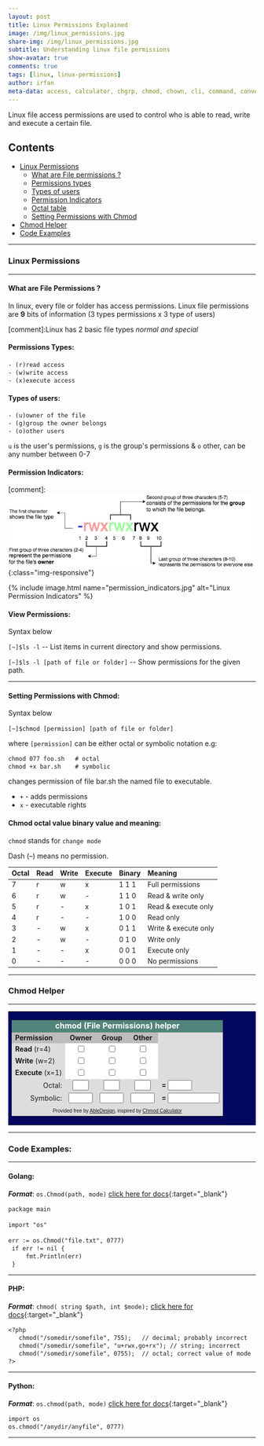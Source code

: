 ```yaml
---
layout: post
title: Linux Permissions Explained
image: /img/linux_permissions.jpg
share-img: /img/linux_permissions.jpg
subtitle: Understanding linux file permissions
show-avatar: true
comments: true
tags: [linux, linux-permissions]
author: irfan
meta-data: access, calculator, chgrp, chmod, chown, cli, command, convert, file, group line, linux, lookup, lpi octal, permission, permissions, perms, program, script, shell, symbolic, unix, user
---
```


Linux file access permissions are used to control who is able to read, write and execute a certain file.

## Contents

* [Linux Permissions](#)
	* [What are File permissions ?](#file-permissions-?)
	* [Permissions types](#what-are-file-permissions-?)
	* [Types of users](#permissions-types)
	* [Permission Indicators](#permission-indicators)
	* [Octal table](#chmod-octal-value-binary-value-and-meaning)
	* [Setting Permissions with Chmod](#chmod-octal-value-binary-value-and-meaning)
* [Chmod Helper](#chmod-helper)
* [Code Examples](#code-examples)

---
   
### Linux Permissions   

---
   
#### What are File Permissions ?
In linux, every file or folder has access permissions. Linux file permissions are **9** bits of information (3 types permissions x 3 type of users)

[comment]:Linux has 2 basic file types _normal and special_

#### Permissions Types:
	- (r)read access
	- (w)write access
	- (x)execute access

#### Types of users:
	- (u)owner of the file 
    - (g)group the owner belongs
    - (o)other users
    
`u` is the user's permissions, `g` is the group's permissions & `o` other, can be any number between 0-7

#### Permission Indicators:

[comment]:![Permission Indicators](/assets/posts/2017-04-15-linux-permissions-explained/permission_indicators.jpg){:class="img-responsive"}

{% include image.html name="permission_indicators.jpg"  alt="Linux Permission Indicators" %}
   
#### View Permissions:
Syntax below

`[~]$ls -l` -- List items in current directory and show permissions.
 
`[~]$ls -l [path of file or folder]` -- Show permissions for the given path.

---
   
#### Setting Permissions with Chmod: 
Syntax below

`[~]$chmod [permission] [path of file or folder]`

where `[permission]` can be either octal or symbolic notation e.g:

```
chmod 077 foo.sh   # octal
chmod +x bar.sh    # symbolic
```

changes permission of file bar.sh the named file to executable.

* `+` - adds permissions
* `x` - executable rights 
   
#### Chmod octal value binary value and meaning:
`chmod` stands for `change mode`

Dash (–) means no permission.

| Octal | Read | Write | Execute | Binary | Meaning |
| :------ |:----| :---- | :---- | :------ | :------ |
| 7 | r | w | x | 1 1 1 | Full permissions	|
| 6 | r | w | - | 1 1 0 | Read & write only	|
| 5 | r | - | x | 1 0 1 | Read & execute only	|
| 4 | r | - | - | 1 0 0 | Read only	|
| 3 | - | w | x | 0 1 1 | Write & execute only	|
| 2 | - | w | - | 0 1 0 | Write only	|
| 1 | - | - | x | 0 0 1 | Execute only	|
| 0 | - | - | - | 0 0 0 | No permissions	|

---
   
### Chmod Helper

---

<form name="chmod"><p><table cellpadding="0" cellspacing="0" border="0" bgcolor="#03075D"><tr><td width="100%" valign="top"><table width="100%" cellpadding="5" cellspacing="2" border="0"><tr><td width="100%" bgcolor="#52847B" align="center" colspan="5"><font color="#ffffff" size="3"><b>chmod (File Permissions) helper</b></font></td></tr><tr bgcolor="#bcbcbc"><td align="left"><b>Permission</b></td><td align="center"><b>Owner</b></td><td align="center"><b>Group</b></td><td align="center"><b>Other</b></td><td bgcolor="#dddddd" rowspan="4"> </td></tr><tr bgcolor="#dddddd"><td align="left" nowrap><b>Read</b> (r=4)</td><td align="center" bgcolor="#ffffff"><input type="checkbox" name="owner4" value="4" onclick="do_chmod('owner')"></td><td align="center" bgcolor="#ffffff"><input type="checkbox" name="group4" value="4" onclick="do_chmod('group')"></td><td align="center" bgcolor="#ffffff"><input type="checkbox" name="other4" value="4" onclick="do_chmod('other')"></td></tr><tr bgcolor="#dddddd"><td align="left" nowrap><b>Write</b> (w=2)</td><td align="center" bgcolor="#ffffff"><input type="checkbox" name="owner2" value="2" onclick="do_chmod('owner')"></td><td align="center" bgcolor="#ffffff"><input type="checkbox" name="group2" value="2" onclick="do_chmod('group')"></td><td align="center" bgcolor="#ffffff"><input type="checkbox" name="other2" value="2" onclick="do_chmod('other')"></td></tr><tr bgcolor="#dddddd"><td align="left" nowrap><b>Execute</b> (x=1)</td><td align="center" bgcolor="#ffffff"><input type="checkbox" name="owner1" value="1" onclick="do_chmod('owner')"></td><td align="center" bgcolor="#ffffff"><input type="checkbox" name="group1" value="1" onclick="do_chmod('group')"></td><td align="center" bgcolor="#ffffff"><input type="checkbox" name="other1" value="1" onclick="do_chmod('other')"></td></tr><tr bgcolor="#dddddd"><td align="right" nowrap>Octal:</td><td align="center"><input type="text" name="t_owner" value="" size="1"></td><td align="center"><input type="text" name="t_group" value="" size="1"></td><td align="center"><input type="text" name="t_other" value="" size="1"></td><td align="left"><b>=</b> <input type="text" name="t_total" value="" size="3"></td></tr><tr bgcolor="#dddddd"><td align="right" nowrap>Symbolic:</td><td align="center"><input type="text" name="sym_owner" value="" size="3"></td><td align="center"><input type="text" name="sym_group" value="" size="3"></td><td align="center"><input type="text" name="sym_other" value="" size="3"></td><td align="left"><b>=</b> <input type="text" name="sym_total" value="" size="10"></td></tr><tr bgcolor="#dddddd"><td colspan="5" align="center"><font face="Arial" size="1">Provided free by <a href="http://abledesign.com/programs/" target="_blank">AbleDesign</a>, inspired by <a href="http://wsabstract.com/script/script2/chmodcal.shtml" target="_blank">Chmod Calculator</a></font></td></tr></table></td></tr></table></p></form>

---

### Code Examples:

----

#### Golang:
***Format***: 
`os.Chmod(path, mode)`  [click here for docs](https://golang.org/pkg/os/#Chmod){:target="_blank"}

```
package main

import "os"

err := os.Chmod("file.txt", 0777)
 if err != nil {
     fmt.Println(err)
 }
```

-----

#### PHP:
***Format***: `chmod( string $path, int $mode);`  [click here for docs](https://secure.php.net/manual/en/function.chmod.php){:target="_blank"}

```
<?php
   chmod("/somedir/somefile", 755);   // decimal; probably incorrect
   chmod("/somedir/somefile", "u+rwx,go+rx"); // string; incorrect
   chmod("/somedir/somefile", 0755);  // octal; correct value of mode
?>
```

-----

#### Python:
***Format***: `os.chmod(path, mode)`  [click here for docs](https://docs.python.org/2/library/os.html#os.chmod){:target="_blank"}

``` 
import os
os.chmod("/anydir/anyfile", 0777)
```

---

<script type="text/javascript">
function do_chmod(c){var o=c+"4",e=c+"2",d=c+"1",m="t_"+c,u="sym_"+c,t=0,h="";1==document.chmod[o].checked&&(t+=4),1==document.chmod[e].checked&&(t+=2),1==document.chmod[d].checked&&(t+=1),h+=1==document.chmod[o].checked?"r":"-",h+=1==document.chmod[e].checked?"w":"-",h+=1==document.chmod[d].checked?"x":"-",0==t&&(t=""),document.chmod[m].value=t,document.chmod[u].value=h,document.chmod.t_total.value=document.chmod.t_owner.value+document.chmod.t_group.value+document.chmod.t_other.value,document.chmod.sym_total.value="-"+document.chmod.sym_owner.value+document.chmod.sym_group.value+document.chmod.sym_other.value}
</script>
   
